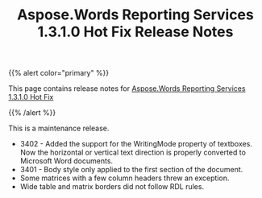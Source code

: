 ﻿---
title: Aspose.Words Reporting Services 1.3.1.0 Hot Fix Release Notes
type: docs
weight: 170
url: /reportingservices/aspose-words-reporting-services-1-3-1-0-hot-fix-release-notes/
---

{{% alert color="primary" %}} 

This page contains release notes for [Aspose.Words Reporting Services 1.3.1.0 Hot Fix](http://www.aspose.com/downloads/words/reportingservices/new-releases/aspose.words-reporting-services-1.3.1.0-hot-fix/)

{{% /alert %}} 

This is a maintenance release.

- 3402 - Added the support for the WritingMode property of textboxes. Now the horizontal or vertical text direction is properly converted to Microsoft Word documents.
- 3401 - Body style only applied to the first section of the document.
- Some matrices with a few column headers threw an exception.
- Wide table and matrix borders did not follow RDL rules.
